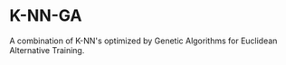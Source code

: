 # K-NN-GA
A combination of K-NN's optimized by Genetic Algorithms for Euclidean Alternative Training.
